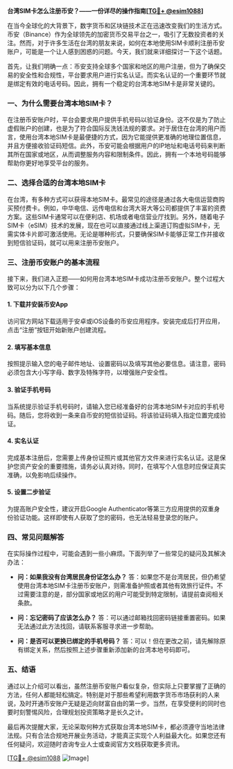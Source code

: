 **台湾SIM卡怎么注册币安？——一份详尽的操作指南[[TG💪+ @esim1088](https://t.me/s/esim1088)]**

在当今全球化的大背景下，数字货币和区块链技术正在迅速改变我们的生活方式。币安（Binance）作为全球领先的加密货币交易平台之一，吸引了无数投资者的关注。然而，对于许多生活在台湾的朋友来说，如何在本地使用SIM卡顺利注册币安账户，可能是一个让人感到困惑的问题。今天，我们就来详细探讨一下这个话题。

首先，让我们明确一点：币安支持全球多个国家和地区的用户注册，但为了确保交易的安全性和合规性，平台要求用户进行实名认证。而实名认证的一个重要环节就是绑定有效的电话号码。因此，拥有一个稳定的台湾本地SIM卡是非常关键的。

### 一、为什么需要台湾本地SIM卡？

在注册币安账户时，平台会要求用户提供手机号码以验证身份。这不仅是为了防止虚假账户的创建，也是为了符合国际反洗钱法规的要求。对于居住在台湾的用户而言，使用台湾本地SIM卡是最便捷的方式，因为它能提供更准确的地理位置信息，并且方便接收验证码短信。此外，币安可能会根据用户的IP地址和电话号码来判断其所在国家或地区，从而调整服务内容和限制条件。因此，拥有一个本地号码能够帮助你更好地享受平台的服务。

### 二、选择合适的台湾本地SIM卡

在台湾，有多种方式可以获得本地SIM卡。最常见的途径是通过各大电信运营商购买预付费卡。例如，中华电信、远传电信和台湾大哥大等公司都提供了丰富的资费方案。这些SIM卡通常可以在便利店、机场或者电信营业厅找到。另外，随着电子SIM卡（eSIM）技术的发展，现在也可以直接通过线上渠道订购虚拟SIM卡，无需实体卡片即可激活使用。无论是哪种形式，只要确保SIM卡能够正常工作并接收到短信验证码，就可以用来注册币安账户。

### 三、注册币安账户的基本流程

接下来，我们进入正题——如何用台湾本地SIM卡成功注册币安账户。整个过程大致可以分为以下几个步骤：

#### 1. 下载并安装币安App
访问官方网站下载适用于安卓或iOS设备的币安应用程序。安装完成后打开应用，点击“注册”按钮开始新账户创建流程。

#### 2. 填写基本信息
按照提示输入您的电子邮件地址、设置密码以及填写其他必要信息。请注意，密码必须包含大小写字母、数字及特殊字符，以增强账户安全性。

#### 3. 验证手机号码
当系统提示验证手机号码时，请输入您已经准备好的台湾本地SIM卡对应的手机号码。随后，您将收到一条来自币安的短信验证码。将该验证码填入指定位置完成验证。

#### 4. 实名认证
完成基本注册后，您需要上传身份证照片或其他官方文件来进行实名认证。这是保护您资产安全的重要措施，请务必认真对待。同时，在填写个人信息时应保证真实准确，以免影响后续操作。

#### 5. 设置二步验证
为提高账户安全性，建议开启Google Authenticator等第三方应用提供的双重身份验证功能。这样即使有人获取了您的密码，也无法轻易登录您的账户。

### 四、常见问题解答

在实际操作过程中，可能会遇到一些小麻烦。下面列举了一些常见的疑问及其解决办法：

- **问：如果我没有台湾居民身份证怎么办？**
  答：如果您不是台湾居民，但仍希望使用台湾本地SIM卡注册币安账户，则需准备护照或者其他有效旅行证件。不过需要注意的是，部分国家或地区的用户可能受到特定限制，请提前查阅相关条款。

- **问：忘记密码了应该怎么办？**
  答：可以通过邮箱找回密码链接重置密码。如果无法通过此方法找回，请联系客服寻求进一步帮助。

- **问：是否可以更换已绑定的手机号码？**
  答：可以！但在更改之前，请先解除原有绑定关系，然后按照上述步骤重新添加新的台湾本地号码即可。

### 五、结语

通过以上介绍可以看出，虽然注册币安账户看似复杂，但实际上只要掌握了正确的方法，任何人都能轻松搞定。特别是对于那些希望利用数字货币市场获利的人来说，及时开通币安账户无疑是迈向财富自由的第一步。当然，在享受便利的同时也要时刻警惕风险，合理规划投资策略才是长久之计。

最后再次提醒大家，无论采取何种方式获取台湾本地SIM卡，都必须遵守当地法律法规。只有合法合规地开展业务活动，才能真正实现个人利益最大化。如果您还有任何疑问，欢迎随时咨询专业人士或查阅官方文档获取更多资讯。

[[TG💪+ @esim1088](https://t.me/s/esim1088) ![Image](https://i.postimg.cc/4NQfJmqS/Snipaste-2025-05-13-00-14-12.png)]